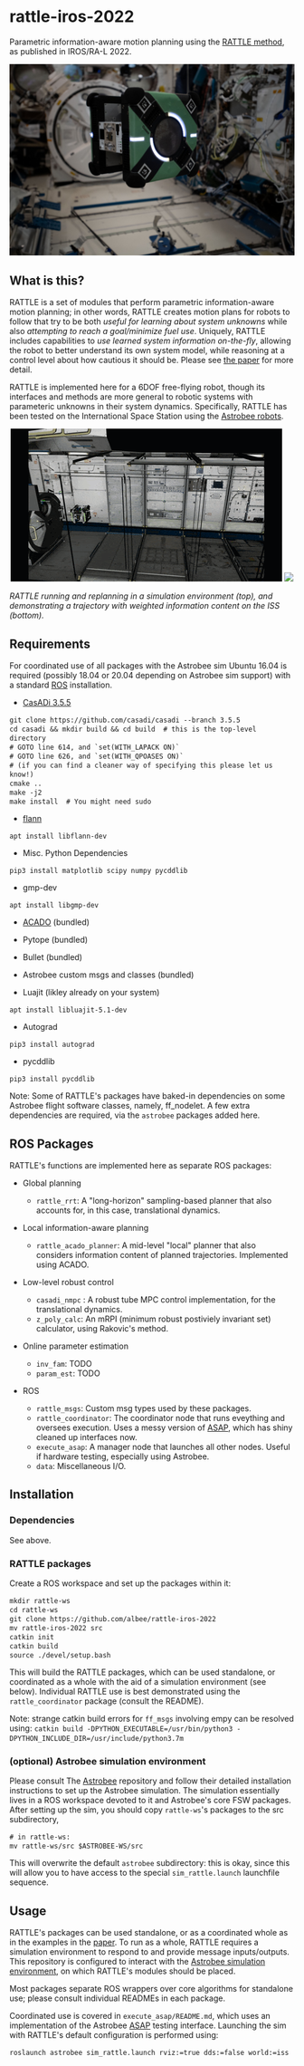 # rattle-iros-2022
Parametric information-aware motion planning using the [RATTLE method](https://ieeexplore.ieee.org/document/9851849), as published in IROS/RA-L 2022.

<p align="center">
  <img src="/img/astrobee.png" />
</p>

## What is this?
RATTLE is a set of modules that perform parametric information-aware motion planning; in other words, RATTLE creates motion plans for robots to follow that try to be both *useful for learning about system unknowns* while also *attempting to reach a goal/minimize fuel use*. Uniquely, RATTLE includes capabilities to *use learned system information on-the-fly*, allowing the robot to better understand its own system model, while reasoning at a control level about how cautious it should be. Please see [the paper](https://ieeexplore.ieee.org/document/9851849) for more detail.

RATTLE is implemented here for a 6DOF free-flying robot, though its interfaces and methods are more general to robotic systems with parameteric unknowns in their system dynamics. Specifically, RATTLE has been tested on the International Space Station using the [Astrobee robots](https://github.com/nasa/astrobee).

<p align="center">
  <img src="/img/astrobee_rattle_sim.gif" />

  <img src="/img/astrobee_rattle_iss.gif" />
  
  <em>RATTLE running and replanning in a simulation environment (top), and demonstrating a trajectory with weighted information content on the ISS (bottom).</em>
</p>

## Requirements
For coordinated use of all packages with the Astrobee sim Ubuntu 16.04 is required (possibly 18.04 or 20.04 depending on Astrobee sim support) with a standard
[ROS](http://wiki.ros.org/ROS/Installation) installation. 

- [CasADi 3.5.5](https://github.com/casadi/casadi/releases/tag/3.5.5)
```
git clone https://github.com/casadi/casadi --branch 3.5.5
cd casadi && mkdir build && cd build  # this is the top-level directory
# GOTO line 614, and `set(WITH_LAPACK ON)`
# GOTO line 626, and `set(WITH_QPOASES ON)`
# (if you can find a cleaner way of specifying this please let us know!)
cmake ..
make -j2
make install  # You might need sudo
```

- [flann](https://github.com/flann-lib/flann)
```
apt install libflann-dev
```

- Misc. Python Dependencies
```
pip3 install matplotlib scipy numpy pycddlib
```

- gmp-dev
```
apt install libgmp-dev
```

- [ACADO](https://acado.github.io/) (bundled)

- Pytope (bundled)

- Bullet (bundled)

- Astrobee custom msgs and classes (bundled)

- Luajit (likley already on your system)
```
apt install libluajit-5.1-dev
```

- Autograd
```
pip3 install autograd
```

- pycddlib
```
pip3 install pycddlib
```

Note: Some of RATTLE's packages have baked-in dependencies on some Astrobee flight software classes, namely, ff_nodelet. A few extra dependencies are required, via the `astrobee` packages added here.


## ROS Packages
RATTLE's functions are implemented here as separate ROS packages:

- Global planning
    - `rattle_rrt`: A "long-horizon" sampling-based planner that also accounts for, in this case, translational dynamics.

- Local information-aware planning
    - `rattle_acado_planner`: A mid-level "local" planner that also considers information content of planned trajectories. Implemented using ACADO.

- Low-level robust control
    - `casadi_nmpc` : A robust tube MPC control implementation, for the translational dynamics.
    - `z_poly_calc`: An mRPI (minimum robust postiviely invariant set) calculator, using Rakovic's method.

- Online parameter estimation
    - `inv_fam`: TODO
    - `param_est`: TODO

- ROS
    - `rattle_msgs`: Custom msg types used by these packages.
    - `rattle_coordinator`: The coordinator node that runs eveything and oversees execution. Uses a messy version of [ASAP](https://github.com/albee/ASAP), which has shiny cleaned up interfaces now.
    - `execute_asap`: A manager node that launches all other nodes. Useful if hardware testing, especially using Astrobee.
    - `data`: Miscellaneous I/O.

## Installation

### Dependencies
See above.

### RATTLE packages
Create a ROS workspace and set up the packages within it:

```
mkdir rattle-ws
cd rattle-ws
git clone https://github.com/albee/rattle-iros-2022
mv rattle-iros-2022 src
catkin init
catkin build
source ./devel/setup.bash
```

This will build the RATTLE packages, which can be used standalone, or coordinated as a whole with the aid of a simulation environment (see below).
Individual RATTLE use is best demonstrated using the `rattle_coordinator` package (consult the README).

Note: strange catkin build errors for `ff_msgs` involving empy can be resolved using:
`catkin build -DPYTHON_EXECUTABLE=/usr/bin/python3 -DPYTHON_INCLUDE_DIR=/usr/include/python3.7m`


### (optional) Astrobee simulation environment
Please consult The [Astrobee](https://github.com/nasa/astrobee) repository and follow their detailed installation instructions to set up the Astrobee simulation.
The simulation essentially lives in a ROS workspace devoted to it and Astrobee's core FSW packages. After setting up the sim, you should copy `rattle-ws`'s packages to the src subdirectory,

```
# in rattle-ws:
mv rattle-ws/src $ASTROBEE-WS/src
```

This will overwrite the default `astrobee` subdirectory: this is okay, since this will allow you to have access to the special `sim_rattle.launch` launchfile sequence.

## Usage
RATTLE's packages can be used standalone, or as a coordinated whole as in the examples in the [paper](https://ieeexplore.ieee.org/document/9851849).
To run as a whole, RATTLE requires a simulation environment to respond to and provide message inputs/outputs. This repository is configured to interact with
the [Astrobee simulation environment](https://github.com/nasa/astrobee), on which RATTLE's modules should be placed.

Most packages separate ROS wrappers over core algorithms for standalone use; please consult individual READMEs in each package.

Coordinated use is covered in `execute_asap/README.md`, which uses an implementation of the Astrobee [ASAP](https://github.com/albee/ASAP) testing interface. Launching the sim with RATTLE's default configuration is performed using:

```
roslaunch astrobee sim_rattle.launch rviz:=true dds:=false world:=iss
```
